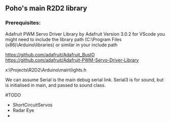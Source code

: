 ## Poho's main R2D2 library

### Prerequisites:
Adafruit PWM Servo Driver Library by Adafruit Version 3.0.2
for VScode you might need to include the library path (C:\Program Files (x86)\Arduino\libraries) or similar in your include path



https://github.com/adafruit/Adafruit_BusIO
https://github.com/adafruit/Adafruit-PWM-Servo-Driver-Library

x:\Projects\R2D2\Arduino\main\lights.h

We can assume Serial is the main debug serial link.
Serial3 is for sound, but is initialised in main, and passed to sound class.

#TODO
* ShortCircuitServos
* Radar Eye
* 